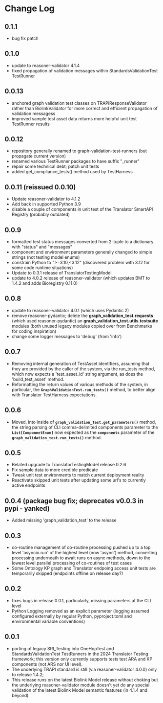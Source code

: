 # Change Log

## 0.1.1

- bug fix patch

## 0.1.0

- update to reasoner-validator 4.1.4
- fixed propagation of validation messages within StandardsValidationTest TestRunner

## 0.0.13

- anchored graph validation test classes on TRAPIResponseValidator rather than BiolinkValidator for more correct and efficient propagation of validation messagess
- improved sample test asset data returns more helpful unit test TestRunner results

## 0.0.12

- repository generally renamed to graph-validation-test-runners (but propagate current version)
- renamed various TestRunner packages to have suffix "_runner"
- repair some technical debt; patch unit tests
- added get_compliance_tests() method used by TestHarness


## 0.0.11 (reissued 0.0.10)

- Update reasoner-validator to 4.1.2
- Add back in supported Python 3.9
- disable a couple of components in unit test of the Translator SmartAPI Registry (probably outdated)

## 0.0.9

- formatted test status messages converted from 2-tuple to a dictionary with "status" and "messages"
- component and environment parameters generally changed to simple strings (not testing model enums)
- constrain Python to ">=3.10,<3.12" (discovered problem with 3.12 for some code runtime situations)
- Update to 0.3.1 release of TranslatorTestingModel
- update to 4.0.2 release of reasoner-validator (which updates BMT to 1.4.2 and adds Bioregistry 0.11.0)

## 0.0.8

- update to reasoner-validator 4.0.1 (which uses Pydantic 2)
- remove reasoner-pydantic; delete the **graph_validation_test.requests** (which used reasoner-pydantic) an **graph_validation_test.utils.testsuite** modules (both unused legacy modules copied over from Benchmarks for coding inspiration)
- change some logger messages to 'debug' (from 'info')

## 0.0.7

- Removing internal generation of TestAsset identifiers, assuming that they are provided by the caller of the system, via the run_tests method, which now expects a 'test_asset_id' string argument, as does the 'build_test_asset' method.
- Reformatting the return values of various methods of the system, in particular, the **`GraphValidationTest.run_tests()`** method, to better align with Translator TestHarness expectations.

## 0.0.6

- Moved, into inside of **`graph_validation_test.get_parameters()`** method, the string parsing of CLI comma-delimited components parameter to the **`List[ComponentEnum]`** now expected as the **`components`** parameter of the **`graph_validation_test.run_tests()`** method.

## 0.0.5

- Belated upgrade to TranslatorTestingModel release 0.2.6
- Fix sample data to more credible predicate
- Tweak unit test environments to match current deployment reality
- Reactivate skipped unit tests after updating some url's to currently active endpoints

## 0.0.4 (package bug fix; deprecates v0.0.3 in pypi - yanked)

- Added missing 'graph_validation_test' to the release

## 0.0.3

- co-routine management of co-routine processing pushed up to a top level 'asyncio.run' of the highest level (now 'async') method, converting processing underneath to await runs on async methods, down to the lowest level parallel processing of co-routines of test cases
- Some Ontology KP graph and Translator endpoing access unit tests are temporarily skipped (endpoints offline on release day?)

## 0.0.2

- fixes bugs in release 0.0.1, particularly, missing parameters at the CLI level
- Python Logging removed as an explicit parameter (logging assumed configured externally by regular Python, pyproject.toml and environmental variable conventions)

## 0.0.1

- porting of legacy SRI_Testing into OneHopTest and StandardsValidationTest TestRunners in the 2024 Translator Testing framework; this version only currently supports tests test ARA and KP components (not ARS nor UI level).
- The underlying TRAPI standard is still (via reasoner-validator 4.0.0) only to release 1.4.2;
- This release runs on the latest Biolink Model release without choking but the underlying reasoner-validator module doesn't yet do any special validation of the latest Biolink Model semantic features (in 4.1.4 and beyond)
